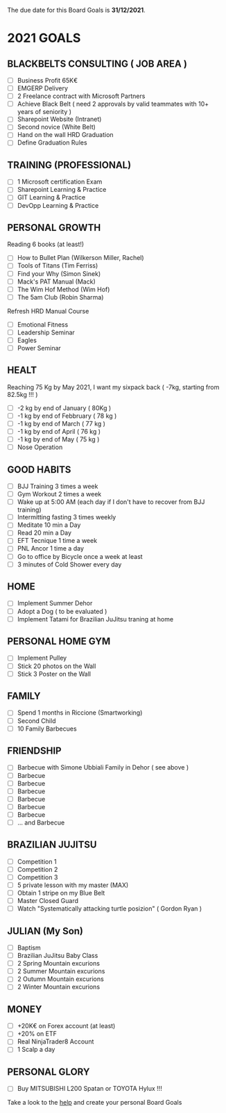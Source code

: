 The due date for this Board Goals is **31/12/2021**.
 
# 2021 GOALS

## BLACKBELTS CONSULTING ( JOB AREA ) 

- [ ] Business Profit 65K€
- [ ] EMGERP Delivery
- [ ] 2 Freelance contract with Microsoft Partners
- [ ] Achieve Black Belt ( need 2 approvals by valid teammates with 10+ years of seniority )
- [ ] Sharepoint Website (Intranet)
- [ ] Second novice (White Belt)
- [ ] Hand on the wall HRD Graduation
- [ ] Define Graduation Rules

## TRAINING (PROFESSIONAL)

- [ ] 1 Microsoft certification Exam
- [ ] Sharepoint Learning & Practice
- [ ] GIT Learning & Practice
- [ ] DevOpp Learning & Practice

## PERSONAL GROWTH

Reading 6 books (at least!)

- [ ] How to Bullet Plan (Wilkerson Miller, Rachel)
- [ ] Tools of Titans (Tim Ferriss)
- [ ] Find your Why (Simon Sinek)
- [ ] Mack's PAT Manual (Mack)
- [ ] The Wim Hof Method (Wim Hof)
- [ ] The 5am Club (Robin Sharma) 

Refresh HRD Manual Course

- [ ] Emotional Fitness
- [ ] Leadership Seminar
- [ ] Eagles
- [ ] Power Seminar

## HEALT

Reaching 75 Kg by May 2021, I want my sixpack back ( -7kg, starting from 82.5kg !!! )
- [ ] -2 kg by end of January ( 80Kg )
- [ ] -1 kg by end of Febbruary ( 78 kg )
- [ ] -1 kg by end of March ( 77 kg )
- [ ] -1 kg by end of April ( 76 kg )
- [ ] -1 kg by end of May ( 75 kg )
- [ ] Nose Operation

## GOOD HABITS

- [ ] BJJ Training 3 times a week
- [ ] Gym Workout 2 times a week
- [ ] Wake up at 5:00 AM (each day if I don't have to recover from BJJ training)
- [ ] Intermitting fasting 3 times weekly
- [ ] Meditate 10 min a Day
- [ ] Read 20 min a Day
- [ ] EFT Tecnique 1 time a week
- [ ] PNL Ancor 1 time a day
- [ ] Go to office by Bicycle once a week at least
- [ ] 3 minutes of Cold Shower every day

## HOME

- [ ] Implement Summer Dehor
- [ ] Adopt a Dog ( to be evaluated )
- [ ] Implement Tatami for Brazilian JuJitsu traning at home

## PERSONAL HOME GYM

- [ ] Implement Pulley
- [ ] Stick 20 photos on the Wall
- [ ] Stick 3 Poster on the Wall

## FAMILY

- [ ] Spend 1 months in Riccione (Smartworking)
- [ ] Second Child
- [ ] 10 Family Barbecues

## FRIENDSHIP

- [ ] Barbecue with Simone Ubbiali Family in Dehor ( see above )
- [ ] Barbecue 
- [ ] Barbecue 
- [ ] Barbecue 
- [ ] Barbecue 
- [ ] Barbecue 
- [ ] Barbecue 
- [ ] ... and Barbecue 

## BRAZILIAN JUJITSU

- [ ] Competition 1
- [ ] Competition 2
- [ ] Competition 3
- [ ] 5 private lesson with my master (MAX)
- [ ] Obtain 1 stripe on my Blue Belt
- [ ] Master Closed Guard
- [ ] Watch "Systematically attacking turtle posizion" ( Gordon Ryan )

## JULIAN (My Son)

- [ ] Baptism
- [ ] Brazilian JuJitsu Baby Class
- [ ] 2 Spring Mountain excurions
- [ ] 2 Summer Mountain excurions
- [ ] 2 Outumn Mountain excurions
- [ ] 2 Winter Mountain excurions

## MONEY

- [ ] +20K€ on Forex account (at least)
- [ ] +20% on ETF
- [ ] Real NinjaTrader8 Account
- [ ] 1 Scalp a day

## PERSONAL GLORY

- [ ] Buy MITSUBISHI L200 Spatan or TOYOTA Hylux !!!


Take a look to the [help](HELP.md) and create your personal Board Goals
